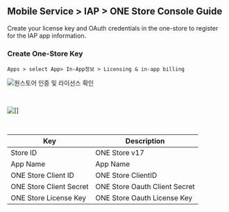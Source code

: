 ## Mobile Service > IAP > ONE Store Console Guide

Create your license key and OAuth credentials in the one-store to register for the IAP app information.



### Create One-Store Key
```
Apps > select App> In-App정보 > Licensing & in-app billing
```
![원스토어 인증 및 라이선스 확인](http://static.toastoven.net/prod_iap/iap_52.PNG)

<br>

![[]](http://static.toastoven.net/prod_iap/iap-console-onestore-edit.png)

<br>


| Key | Description                                             |
| ------------- | ------------------------------ |
| Store ID     | ONE Store v17 |
| App Name      | App Name|
| ONE Store Client ID | ONE Store ClientID |
| ONE Store Client Secret | ONE Store Oauth Client Secret |
| ONE Store License Key | ONE Store Oauth License Key|

